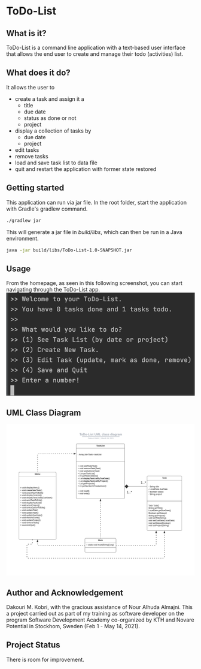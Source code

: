 # ToDo-List

## What is it?
ToDo-List is a command line application with a text-based user interface that allows the end user to create and manage their todo (activities) list.

## What does it do?
It allows the user to
* create a task and assign it a
    * title
    * due date
    * status as done or not
    * project
* display a collection of tasks by
    * due date
    * project  
* edit tasks
* remove tasks
* load and save task list to data file
* quit and restart the application with former state restored

## Getting started
This application can run via jar file. In the root folder, start the application with 
Gradle's gradlew command.

```bash
./gradlew jar
```
This will generate a jar file in *build/libs*, which can then be run in a Java environment.

```bash
java -jar build/libs/ToDo-List-1.0-SNAPSHOT.jar
```

## Usage
From the homepage, as seen in this following screenshot, you can start navigating through the ToDo-List app.
![Welcome page](Images/Welcome%20Page.png)

## UML Class Diagram
![ToDo_List UML class diagram](https://github.com/DakouriKobri/ToDo-List/blob/07702e3b0bc423878b1314960713fb906d101a11/Images/ToDo-List%20UML%20class%20diagram.png)


## Author and Acknowledgement

Dakouri M. Kobri, with the gracious assistance of Nour Alhuda Almajni. This a project carried out as part of my training as software developer on the program 
Software Development Academy co-organized by KTH and Novare Potential in Stockhom, Sweden (Feb 1 - May 14, 2021).

## Project Status

There is room for improvement.



